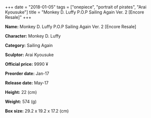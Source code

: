 +++
date = "2018-01-05"
tags = ["onepiece", "portrait of pirates", "Arai Kyousuke"]
title = "Monkey D. Luffy P.O.P Sailing Again Ver. 2 [Encore Resale]"
+++

**Name:** Monkey D. Luffy P.O.P Sailing Again Ver. 2 [Encore Resale]

**Character:** Monkey D. Luffy

**Category:** Sailing Again 

**Sculptor:** Arai Kyousuke

**Official price:** 9990 ¥

**Preorder date:** Jan-17

**Release date:** May-17

**Height:** 22 (cm)

**Weight:** 574 (g)

**Box size:** 29.2 x 19.2 x 17.2 (cm)



